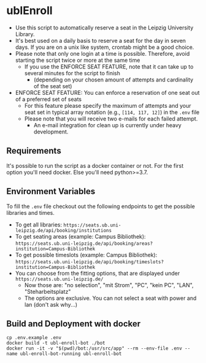 # ublEnroll
* Use this script to automatically reserve a seat in the Leipzig University Library.
* It's best used on a daily basis to reserve a seat for the day in seven days. If you are on a unix like system, crontab might be a good choice.
* Please note that only one login at a time is possible. Therefore, avoid starting the script twice or more at the same time
  * If you use the ENFORCE SEAT FEATURE, note that it can take up to several minutes for the script to finish 
    * (depending on your chosen amount of attempts and cardinality of the seat set)
* ENFORCE SEAT FEATURE: You can enforce a reservation of one seat out of a preferred set of seats
  * For this feature please specify the maximum of attempts and your seat set in typical array notation (e.g., ```[114, 117, 12]```) in the ```.env``` file
  * Please note that you will receive two e-mails for each failed attempt. 
    * An e-mail integration for clean up is currently under heavy development.
  
## Requirements
It's possible to run the script as a docker container or not. For the first option you'll need docker. Else you'll need python>=3.7.

## Environment Variables
To fill the ```.env``` file checkout out the following endpoints to get the possible libraries and times.
* To get all libraries: ```https://seats.ub.uni-leipzig.de/api/booking/institutions```
* To get seating areas (example: Campus Bibliothek): ```https://seats.ub.uni-leipzig.de/api/booking/areas?institution=Campus-Bibliothek```
* To get possible timeslots (example: Campus Bibliothek): ```https://seats.ub.uni-leipzig.de/api/booking/timeslots?institution=Campus-Bibliothek```
* You can choose from the fitting options, that are displayed under ```https://seats.ub.uni-leipzig.de/```
  * Now those are: "no selection", "mit Strom", "PC", "kein PC", "LAN", "Steharbeitsplatz"
  * The options are exclusive. You can not select a seat with power and lan (don't ask why...)
    
## Build and Deployment with docker
```
cp .env.example .env
docker build -t ubl-enroll-bot ./bot
docker run -it -v "$(pwd)/bot:/usr/src/app" --rm --env-file .env --name ubl-enroll-bot-running ubl-enroll-bot
```